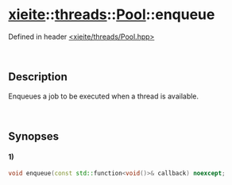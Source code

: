 # [xieite](../../xieite.md)\:\:[threads](../../threads.md)\:\:[Pool](../Pool.md)\:\:enqueue
Defined in header [<xieite/threads/Pool.hpp>](../../../include/xieite/threads/Pool.hpp)

&nbsp;

## Description
Enqueues a job to be executed when a thread is available.

&nbsp;

## Synopses
#### 1)
```cpp
void enqueue(const std::function<void()>& callback) noexcept;
```
